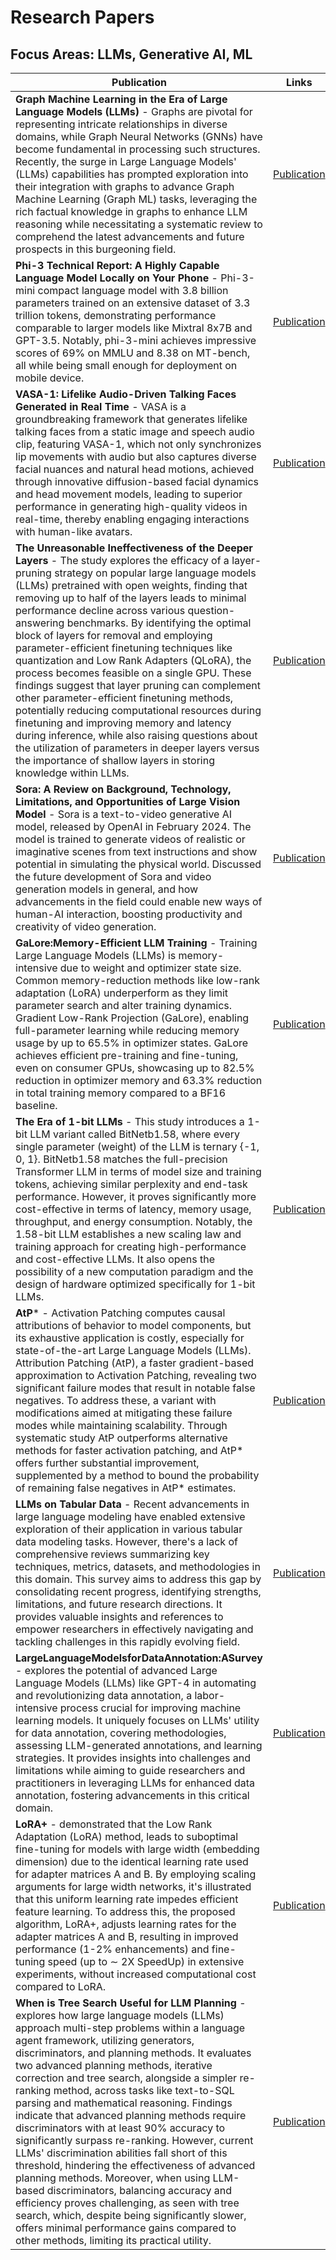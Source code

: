 # Research Papers 

## Focus Areas: LLMs, Generative AI, ML

| **Publication**  | **Links** |
| ------------- | ------------- |
| **Graph Machine Learning in the Era of Large Language Models (LLMs)** -  Graphs are pivotal for representing intricate relationships in diverse domains, while Graph Neural Networks (GNNs) have become fundamental in processing such structures. Recently, the surge in Large Language Models' (LLMs) capabilities has prompted exploration into their integration with graphs to advance Graph Machine Learning (Graph ML) tasks, leveraging the rich factual knowledge in graphs to enhance LLM reasoning while necessitating a systematic review to comprehend the latest advancements and future prospects in this burgeoning field.| [Publication](https://arxiv.org/abs/2404.14928)|
| **Phi-3 Technical Report: A Highly Capable Language Model Locally on Your Phone** -  Phi-3-mini compact language model with 3.8 billion parameters trained on an extensive dataset of 3.3 trillion tokens, demonstrating performance comparable to larger models like Mixtral 8x7B and GPT-3.5. Notably, phi-3-mini achieves impressive scores of 69% on MMLU and 8.38 on MT-bench, all while being small enough for deployment on mobile device.| [Publication](https://arxiv.org/abs/22404.14219)|
| **VASA-1: Lifelike Audio-Driven Talking Faces Generated in Real Time** -  VASA is a groundbreaking framework that generates lifelike talking faces from a static image and speech audio clip, featuring VASA-1, which not only synchronizes lip movements with audio but also captures diverse facial nuances and natural head motions, achieved through innovative diffusion-based facial dynamics and head movement models, leading to superior performance in generating high-quality videos in real-time, thereby enabling engaging interactions with human-like avatars.| [Publication](https://arxiv.org/abs/2404.10667)|
| **The Unreasonable Ineffectiveness of the Deeper Layers** -  The study explores the efficacy of a layer-pruning strategy on popular large language models (LLMs) pretrained with open weights, finding that removing up to half of the layers leads to minimal performance decline across various question-answering benchmarks. By identifying the optimal block of layers for removal and employing parameter-efficient finetuning techniques like quantization and Low Rank Adapters (QLoRA), the process becomes feasible on a single GPU. These findings suggest that layer pruning can complement other parameter-efficient finetuning methods, potentially reducing computational resources during finetuning and improving memory and latency during inference, while also raising questions about the utilization of parameters in deeper layers versus the importance of shallow layers in storing knowledge within LLMs.| [Publication](https://arxiv.org/abs/2403.17887v1)|
| **Sora: A Review on Background, Technology, Limitations, and Opportunities of Large Vision Model** -  Sora is a text-to-video generative AI model, released by OpenAI in February 2024. The model is trained to generate videos of realistic or imaginative scenes from text instructions and show potential in simulating the physical world. Discussed the future development of Sora and video generation models in general, and how advancements in the field could enable new ways of human-AI interaction, boosting productivity and creativity of video generation.| [Publication](https://arxiv.org/abs/2402.17177v2)|
| **GaLore:Memory-Efficient LLM Training** -  Training Large Language Models (LLMs) is memory-intensive due to weight and optimizer state size. Common memory-reduction methods like low-rank adaptation (LoRA) underperform as they limit parameter search and alter training dynamics.  Gradient Low-Rank Projection (GaLore), enabling full-parameter learning while reducing memory usage by up to 65.5% in optimizer states. GaLore achieves efficient pre-training and fine-tuning, even on consumer GPUs, showcasing up to 82.5% reduction in optimizer memory and 63.3% reduction in total training memory compared to a BF16 baseline.| [Publication](https://arxiv.org/abs/2403.03507)|
| **The Era of 1-bit LLMs** -  This study introduces a 1-bit LLM variant called BitNetb1.58, where every single parameter (weight) of the LLM is ternary {-1, 0, 1}. BitNetb1.58 matches the full-precision Transformer LLM in terms of model size and training tokens, achieving similar perplexity and end-task performance. However, it proves significantly more cost-effective in terms of latency, memory usage, throughput, and energy consumption. Notably, the 1.58-bit LLM establishes a new scaling law and training approach for creating high-performance and cost-effective LLMs. It also opens the possibility of a new computation paradigm and the design of hardware optimized specifically for 1-bit LLMs. | [Publication](https://arxiv.org/abs/2402.17764)|
| **AtP*** -  Activation Patching computes causal attributions of behavior to model components, but its exhaustive application is costly, especially for state-of-the-art Large Language Models (LLMs). Attribution Patching (AtP), a faster gradient-based approximation to Activation Patching, revealing two significant failure modes that result in notable false negatives. To address these, a variant with modifications aimed at mitigating these failure modes while maintaining scalability. Through systematic study AtP outperforms alternative methods for faster activation patching, and AtP* offers further substantial improvement, supplemented by a method to bound the probability of remaining false negatives in AtP* estimates.| [Publication](https://arxiv.org/abs/2403.00745)|
| **LLMs on Tabular Data** -  Recent advancements in large language modeling have enabled extensive exploration of their application in various tabular data modeling tasks. However, there's a lack of comprehensive reviews summarizing key techniques, metrics, datasets, and methodologies in this domain. This survey aims to address this gap by consolidating recent progress, identifying strengths, limitations, and future research directions. It provides valuable insights and references to empower researchers in effectively navigating and tackling challenges in this rapidly evolving field.| [Publication](https://arxiv.org/abs/2402.17944)|
| **LargeLanguageModelsforDataAnnotation:ASurvey** -  explores the potential of advanced Large Language Models (LLMs) like GPT-4 in automating and revolutionizing data annotation, a labor-intensive process crucial for improving machine learning models. It uniquely focuses on LLMs' utility for data annotation, covering methodologies, assessing LLM-generated annotations, and learning strategies. It provides insights into challenges and limitations while aiming to guide researchers and practitioners in leveraging LLMs for enhanced data annotation, fostering advancements in this critical domain.| [Publication](https://arxiv.org/abs/2402.13446)|
|**LoRA+** - demonstrated that the Low Rank Adaptation (LoRA) method, leads to suboptimal fine-tuning for models with large width (embedding dimension) due to the identical learning rate used for adapter matrices A and B. By employing scaling arguments for large width networks, it's illustrated that this uniform learning rate impedes efficient feature learning. To address this, the proposed algorithm, LoRA+, adjusts learning rates for the adapter matrices A and B, resulting in improved performance (1-2% enhancements) and fine-tuning speed (up to ∼ 2X SpeedUp) in extensive experiments, without increased computational cost compared to LoRA. | [Publication](https://arxiv.org/abs/2402.12354)|
|**When is Tree Search Useful for LLM Planning** - explores how large language models (LLMs) approach multi-step problems within a language agent framework, utilizing generators, discriminators, and planning methods. It evaluates two advanced planning methods, iterative correction and tree search, alongside a simpler re-ranking method, across tasks like text-to-SQL parsing and mathematical reasoning. Findings indicate that advanced planning methods require discriminators with at least 90% accuracy to significantly surpass re-ranking. However, current LLMs' discrimination abilities fall short of this threshold, hindering the effectiveness of advanced planning methods. Moreover, when using LLM-based discriminators, balancing accuracy and efficiency proves challenging, as seen with tree search, which, despite being significantly slower, offers minimal performance gains compared to other methods, limiting its practical utility. | [Publication](https://arxiv.org/abs/2402.10890) |
